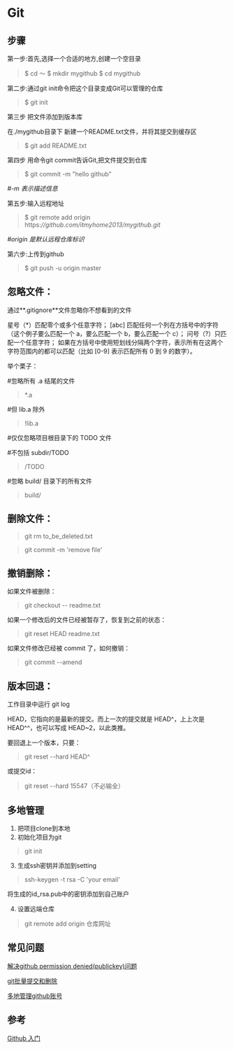 # Git

## 步骤

第一步:首先,选择一个合适的地方,创建一个空目录

> $ cd ～
> $ mkdir mygithub
> $ cd mygithub

第二步:通过git init命令把这个目录变成Git可以管理的仓库

> $ git init

第三步 把文件添加到版本库

在./mygithub目录下 新建一个README.txt文件，并将其提交到缓存区

> $ git add README.txt

第四步 用命令git commit告诉Git,把文件提交到仓库

> $ git commit -m "hello github" 

*#-m 表示描述信息*

第五步:输入远程地址

> $ git remote add origin https:*//github.com/itmyhome2013/mygithub.git*

*#origin 是默认远程仓库标识*

第六步:上传到github

> $ git push -u origin master



## 忽略文件：

通过**.gitignore**文件忽略你不想看到的文件

星号（*）匹配零个或多个任意字符；
[abc] 匹配任何一个列在方括号中的字符（这个例子要么匹配一个 a，要么匹配一个 b，要么匹配一个 c）；
问号（?）只匹配一个任意字符；
如果在方括号中使用短划线分隔两个字符，表示所有在这两个字符范围内的都可以匹配（比如 [0-9] 表示匹配所有 0 到 9 的数字）。

举个栗子：

#忽略所有 .a 结尾的文件

> *.a

#但 lib.a 除外

> !lib.a

#仅仅忽略项目根目录下的 TODO 文件

#不包括 subdir/TODO

> /TODO

#忽略 build/ 目录下的所有文件

> build/

## 删除文件：

> git rm to_be_deleted.txt

> git commit -m 'remove file'

## 撤销删除：

如果文件被删除：

> git checkout -- readme.txt

如果一个修改后的文件已经被暂存了，恢复到之前的状态：

> git reset HEAD readme.txt

如果文件修改已经被 commit 了，如何撤销：

> git commit --amend

## 版本回退：

工作目录中运行 git log

HEAD，它指向的是最新的提交。而上一次的提交就是 HEAD^，上上次是 HEAD^^，也可以写成 HEAD~2，以此类推。

要回退上一个版本，只要：

> git reset --hard HEAD^

或提交id：

> git reset --hard 15547（不必输全）

## 多地管理

1. 把项目clone到本地
2. 初始化项目为git 

> git init

3. 生成ssh密钥并添加到setting

> ssh-keygen -t rsa -C 'your email'

将生成的id_rsa.pub中的密钥添加到自己账户

4. 设置远端仓库

> git remote add origin 仓库网址

## 常见问题

[解决github permission denied(publickey)问题](<https://www.jianshu.com/p/f22d02c7d943>)

[git批量提交和删除](<https://blog.csdn.net/pan0755/article/details/78460149>)

[多地管理github账号](https://blog.csdn.net/xingkong_hdc/article/details/79484518)



## 参考

[Github 入门](<https://www.jianshu.com/p/38611735b15e>)